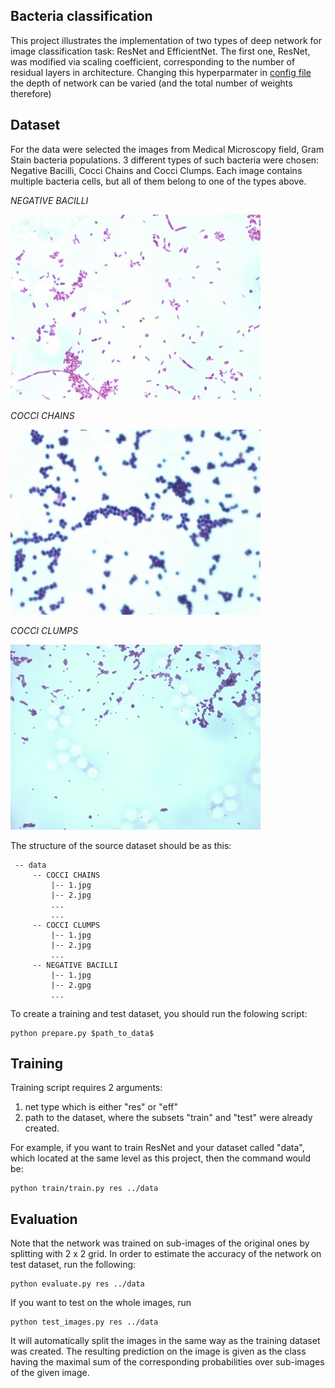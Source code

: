 ## Bacteria classification
This project illustrates the implementation of two types of deep network for image classification task: ResNet and EfficientNet. 
The first one, ResNet, was modified via scaling coefficient, corresponding to the number of residual layers in architecture. Changing this hyperparmater in [config file](config.yaml) the depth of network can be varied (and the total number of weights therefore)

## Dataset
For the data were selected the images from Medical Microscopy field, Gram Stain bacteria populations. 3 different types of such bacteria were chosen: Negative Bacilli, Cocci Chains and Cocci Clumps. Each image contains multiple bacteria cells, but all of them belong to one of the types above.

*NEGATIVE BACILLI*

![nb](images/NB_22.jpg)


*COCCI CHAINS*

![cch](images/CCH_1.jpg)


*COCCI CLUMPS*

![ccl](images/CCL_1.jpg)

The structure of the source dataset should be as this:
   ```
    -- data
        -- COCCI CHAINS
            |-- 1.jpg
            |-- 2.jpg
            ...
            ...
        -- COCCI CLUMPS
            |-- 1.jpg
            |-- 2.jpg
            ...
        -- NEGATIVE BACILLI
            |-- 1.jpg
            |-- 2.gpg
            ...
   ```
To create a training and test dataset, you should run the folowing script:
```
python prepare.py $path_to_data$
```
## Training

Training script requires 2 arguments: 

1) net type which is either "res" or "eff"
2) path to the dataset, where the subsets "train" and "test" were already created.

For example, if you want to train ResNet and your dataset called "data", which located at the same level as this project, then the command
would be:
```
python train/train.py res ../data
```

## Evaluation
Note that the network was trained on sub-images of the original ones by splitting with 2 x 2 grid. In order to estimate the accuracy of the network on test dataset,
run the following:
```
python evaluate.py res ../data
```
If you want to test on the whole images, run
```
python test_images.py res ../data
```
It will automatically split the images in the same way as the training dataset was created. The resulting prediction on the image is given as the class having the maximal sum of the corresponding probabilities over sub-images of the given image.
